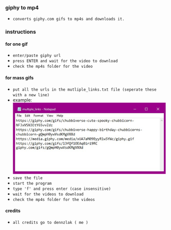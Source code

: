 ### giphy to mp4
- `converts giphy.com gifs to mp4s and downloads it.`

### instructions
#### for one gif
- `enter/paste giphy url`
- `press ENTER and wait for the video to download`
- `check the mp4s folder for the video`
#### for mass gifs
- `put all the urls in the mutliple_links.txt file (seperate these with a new line)`
- example:
<img src="links.jpg"></img>
- `save the file`
- `start the program`
- `type 'f' and press enter (case insensitive)`
- `wait for the videos to download`
- `check the mp4s folder for the videos`

#### credits
- `all credits go to dennzlak ( me )`
